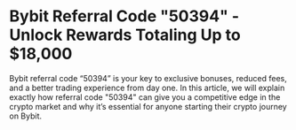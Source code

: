# Bybit Referral Code "50394" - Unlock Rewards Totaling Up to $18,000

Bybit referral code “50394” is your key to exclusive bonuses, reduced fees, and a better trading experience from day one. In this article, we will explain exactly how referral code "50394" can give you a competitive edge in the crypto market and why it’s essential for anyone starting their crypto journey on Bybit.
